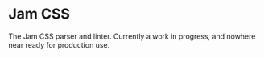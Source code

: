 # Jam CSS

The Jam CSS parser and linter.
Currently a work in progress, and nowhere near ready for production use.

